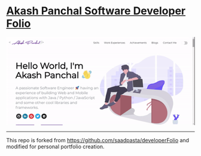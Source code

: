 # [Akash Panchal Software Developer Folio](https://akashpanchal.com)

<p align="center">
  <kbd>
<img src="website-scroll.gif" width="960"></img>
  </kbd>
</p>

---

This repo is forked from https://github.com/saadpasta/developerFolio and modified for personal portfolio creation.
